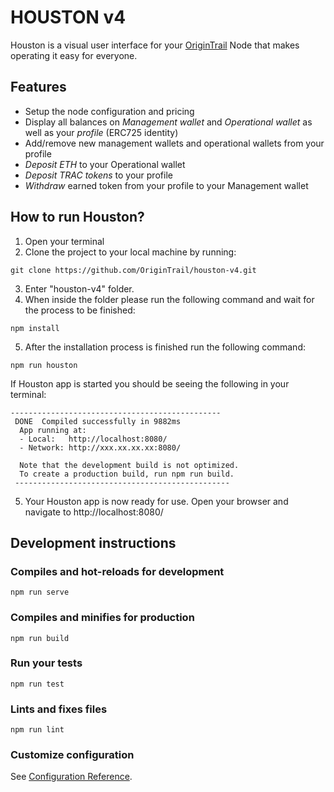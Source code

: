 # HOUSTON v4

Houston is a visual user interface for your [OriginTrail](https://origintrail.io "OriginTrail") Node that makes operating it easy for everyone.

## Features
- Setup the node configuration and pricing
- Display all balances on *Management wallet* and *Operational wallet* as well as your *profile* (ERC725 identity)
- Add/remove new management wallets and operational wallets from your profile
- *Deposit ETH* to your Operational wallet
- *Deposit TRAC tokens* to your profile
- *Withdraw* earned token from your profile to your Management wallet 

## How to run Houston?
1. Open your terminal
2. Clone the project to your local machine by running: 

```
git clone https://github.com/OriginTrail/houston-v4.git
```

3. Enter "houston-v4" folder.
4. When inside the folder please run the following command and wait for the process to be finished: 
```
npm install
```
5. After the installation process is finished run the following command: 
```
npm run houston
```

If Houston app is started you should be seeing the following in your terminal: 
```
-----------------------------------------------
 DONE  Compiled successfully in 9882ms                                                                                                                                                                                                                       
  App running at:
  - Local:   http://localhost:8080/
  - Network: http://xxx.xx.xx.xx:8080/

  Note that the development build is not optimized.
  To create a production build, run npm run build.
 ------------------------------------------------
```
5. Your Houston app is now ready for use. Open your browser and navigate to http://localhost:8080/



## Development instructions




### Compiles and hot-reloads for development
```
npm run serve
```

### Compiles and minifies for production
```
npm run build
```

### Run your tests
```
npm run test
```

### Lints and fixes files
```
npm run lint
```

### Customize configuration
See [Configuration Reference](https://cli.vuejs.org/config/).
